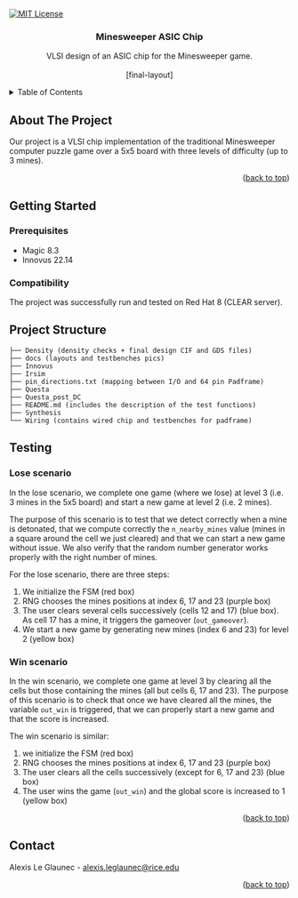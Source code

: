 
<div id="top"></div>



<!-- PROJECT SHIELDS -->
[![MIT License][license-shield]][license-url]



<h3 align="center">Minesweeper ASIC Chip</h3>

  <p align="center">
        VLSI design of an ASIC chip for the Minesweeper game.
    <br />
    <br />
    [final-layout]
  </p>



<!-- TABLE OF CONTENTS -->
<details>
  <summary>Table of Contents</summary>
  <ol>
    <li>
      <a href="#about-the-project">About The Project</a>
    </li>
    <li>
      <a href="#getting-started">Getting Started</a>
      <ul>
        <li><a href="#prerequisites">Prerequisites</a></li>
      </ul>
    </li>
    <li><a href="#project-structure">Project Structure</a></li>
    <li><a href="#testing">Testing</a></li>
    <li><a href="#contact">Contact</a></li>
  </ol>
</details>



<!-- ABOUT THE PROJECT -->
## About The Project

Our project is a VLSI chip implementation of the traditional Minesweeper computer puzzle game over a 5x5 board with three levels of difficulty (up to 3 mines).


<p align="right">(<a href="#top">back to top</a>)</p>

<!-- GETTING STARTED -->
## Getting Started

### Prerequisites

* Magic 8.3
* Innovus 22.14


### Compatibility
The project was successfully run and tested on Red Hat 8 (CLEAR server).

## Project Structure

```
├── Density (density checks + final design CIF and GDS files)
├── docs (layouts and testbenches pics)
├── Innovus
├── Irsim 
├── pin_directions.txt (mapping between I/O and 64 pin Padframe)
├── Questa 
├── Questa_post_DC
├── README.md (includes the description of the test functions)
├── Synthesis 
└── Wiring (contains wired chip and testbenches for padframe)
```

## Testing

### Lose scenario
In the lose scenario, we complete one game (where we lose) at level 3 (i.e. 3 mines in the 5x5 board) and start a new game at level 2 (i.e. 2 mines).  

The purpose of this scenario is to test that we detect correctly when a mine is detonated, that we compute correctly the `n_nearby_mines` value (mines in a square around the cell we just cleared) and that we can start a new game without issue. We also verify that the random number generator works properly with the right number of mines.

For the lose scenario, there are three steps:

1. We initialize the FSM (red box)
2. RNG chooses the mines positions at index 6, 17 and 23 (purple box)
3. The user clears several cells successively (cells 12 and 17) (blue box). As cell 17 has a mine, it triggers the gameover (`out_gameover`). 
4. We start a new game by generating new mines (index 6 and 23) for level 2 (yellow box)

### Win scenario
In the win scenario, we complete one game at level 3 by clearing all the cells but those containing the mines (all but cells 6, 17 and 23). The purpose of this scenario is to check that once we have cleared all the mines, the variable `out_win` is triggered, that we can properly start a new game and that the score is increased.


The win scenario is similar:

1. we initialize the FSM (red box)
2. RNG chooses the mines positions at index 6, 17 and 23 (purple box)
3. The user clears all the  cells successively (except for 6, 17 and 23) (blue box)
3. The user wins the game (`out_win`) and the global score is increased to 1 (yellow box)



<p align="right">(<a href="#top">back to top</a>)</p>


<!-- CONTACT -->
## Contact
Alexis Le Glaunec - alexis.leglaunec@rice.edu
<p align="right">(<a href="#top">back to top</a>)</p>


<!-- MARKDOWN LINKS & IMAGES -->
<!-- https://www.markdownguide.org/basic-syntax/#reference-style-links -->
[license-shield]: https://img.shields.io/github/license/alexis51151/SAT-DPLL.svg?style=for-the-badge
[license-url]: https://github.com/alexis51151/SAT-DPLL/blob/master/LICENSE.md
[final-layout]: docs/final_layout.png
